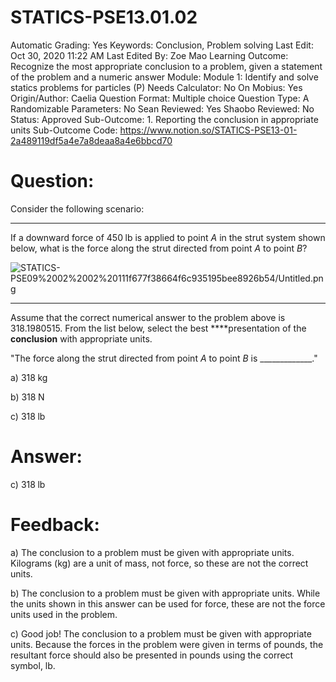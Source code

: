 # STATICS-PSE13.01.02

Automatic Grading: Yes
Keywords: Conclusion, Problem solving
Last Edit: Oct 30, 2020 11:22 AM
Last Edited By: Zoe Mao
Learning Outcome: Recognize the most appropriate conclusion to a problem, given a statement of the problem and a numeric answer
Module: Module 1: Identify and solve statics problems for particles (P)
Needs Calculator: No
On Mobius: Yes
Origin/Author: Caelia
Question Format: Multiple choice
Question Type: A
Randomizable Parameters: No
Sean Reviewed: Yes
Shaobo Reviewed: No
Status: Approved
Sub-Outcome: 1. Reporting the conclusion in appropriate units
Sub-Outcome Code: https://www.notion.so/STATICS-PSE13-01-2a489119df5a4e7a8deaa8a4e6bbcd70

# Question:

Consider the following scenario:

---

If a downward force of $450\;\mathrm{lb}$ is applied to point $A$ in the strut system shown below, what is the force along the strut directed from point $A$ to point $B$?

![STATICS-PSE09%2002%2002%20111f677f38664f6c935195bee8926b54/Untitled.png](STATICS-PSE09%2002%2002%20111f677f38664f6c935195bee8926b54/Untitled.png)

---

Assume that the correct numerical answer to the problem above is $318.1980515$.  From the list below, select the best ****presentation of the **conclusion** with appropriate units. 

"The force along the strut directed from point $A$ to point $B$ is _____________."

a) $318\;\mathrm{kg}$

b) $318\;\mathrm{N}$

c) $318\;\mathrm{lb}$

# Answer:

c) $318\;\mathrm{lb}$

# Feedback:

a) The conclusion to a problem must be given with appropriate units.  Kilograms ($\mathrm{kg}$) are a unit of mass, not force, so these are not the correct units. 

b) The conclusion to a problem must be given with appropriate units. While the units shown in this answer can be used for force, these are not the force units used in the problem.

c) Good job! The conclusion to a problem must be given with appropriate units. Because the forces in the problem were given in terms of pounds, the resultant force should also be presented in pounds using the correct symbol, $\mathrm{lb}$.